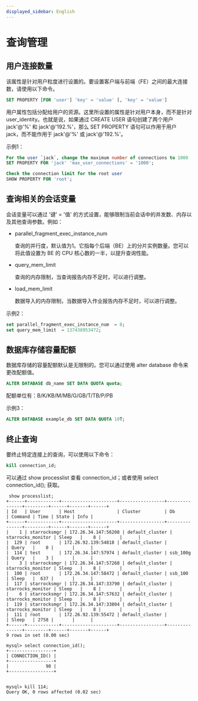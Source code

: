 ```yaml
---
displayed_sidebar: English
---
```


# 查询管理

## 用户连接数量

该属性是针对用户粒度进行设置的。要设置客户端与前端（FE）之间的最大连接数，请使用以下命令。

```sql
SET PROPERTY [FOR 'user'] 'key' = 'value' [, 'key' = 'value']
```

用户属性包括分配给用户的资源。这里所设置的属性是针对用户本身，而不是针对 user_identity。也就是说，如果通过 CREATE USER 语句创建了两个用户 jack'@'%' 和 jack'@'192.%'，那么 SET PROPERTY 语句可以作用于用户 jack，而不能作用于 jack'@'%' 或 jack'@'192.%'。

示例1：

```sql
For the user `jack`, change the maximum number of connections to 1000
SET PROPERTY FOR 'jack' 'max_user_connections' = '1000';

Check the connection limit for the root user
SHOW PROPERTY FOR 'root'; 
```

## 查询相关的会话变量

会话变量可以通过 '键' = '值' 的方式设置，能够限制当前会话中的并发数、内存以及其他查询参数。例如：

- parallel_fragment_exec_instance_num

  查询的并行度，默认值为1。它指每个后端（BE）上的分片实例数量。您可以将此值设置为 BE 的 CPU 核心数的一半，以提升查询性能。

- query_mem_limit

  查询的内存限制，当查询报告内存不足时，可以进行调整。

- load_mem_limit

  数据导入的内存限制，当数据导入作业报告内存不足时，可以进行调整。

示例2：

```sql
set parallel_fragment_exec_instance_num  = 8; 
set query_mem_limit  = 137438953472;
```

## 数据库存储容量配额

数据库存储的容量配额默认是无限制的。您可以通过使用 alter database 命令来更改配额值。

```sql
ALTER DATABASE db_name SET DATA QUOTA quota;
```

配额单位有：B/K/KB/M/MB/G/GB/T/TB/P/PB

示例3：

```sql
ALTER DATABASE example_db SET DATA QUOTA 10T;
```

## 终止查询

要终止特定连接上的查询，可以使用以下命令：

```sql
kill connection_id;
```

可以通过 show processlist 查看 connection_id；或者使用 select connection_id(); 获取。

```plain
 show processlist;
+------+------------+---------------------+-----------------+---------------+---------+------+-------+------+
| Id   | User       | Host                | Cluster         | Db            | Command | Time | State | Info |
+------+------------+---------------------+-----------------+---------------+---------+------+-------+------+
|    1 | starrocksmgr | 172.26.34.147:56208 | default_cluster | starrocks_monitor | Sleep   |    8 |       |      |
|  129 | root       | 172.26.92.139:54818 | default_cluster |               | Query   |    0 |       |      |
|  114 | test       | 172.26.34.147:57974 | default_cluster | ssb_100g      | Query   |    3 |       |      |
|    3 | starrocksmgr | 172.26.34.147:57268 | default_cluster | starrocks_monitor | Sleep   |    8 |       |      |
|  100 | root       | 172.26.34.147:58472 | default_cluster | ssb_100       | Sleep   |  637 |       |      |
|  117 | starrocksmgr | 172.26.34.147:33790 | default_cluster | starrocks_monitor | Sleep   |    8 |       |      |
|    6 | starrocksmgr | 172.26.34.147:57632 | default_cluster | starrocks_monitor | Sleep   |    8 |       |      |
|  119 | starrocksmgr | 172.26.34.147:33804 | default_cluster | starrocks_monitor | Sleep   |    8 |       |      |
|  111 | root       | 172.26.92.139:55472 | default_cluster |               | Sleep   | 2758 |       |      |
+------+------------+---------------------+-----------------+---------------+---------+------+-------+------+
9 rows in set (0.00 sec)

mysql> select connection_id();
+-----------------+
| CONNECTION_ID() |
+-----------------+
|              98 |
+-----------------+


mysql> kill 114;
Query OK, 0 rows affected (0.02 sec)

```
